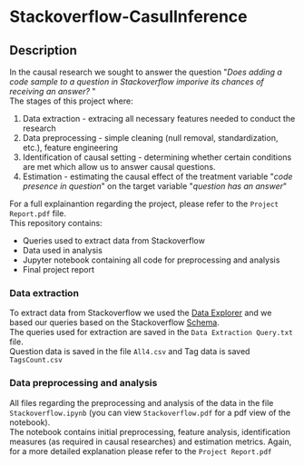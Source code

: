 # Stackoverflow-CasulInference

## Description
In the causal research we sought to answer the question "<i>Does adding a code sample to a question in Stackoverflow imporive its chances of 
receiving an answer? </i>" <br>
The stages of this project where:

<ol>
<li> Data extraction - extracing all necessary features needed to conduct the research </li>
<li> Data preprocessing - simple cleaning (null removal, standardization, etc.), feature engineering</li>
<li> Identification of causal setting - determining whether certain conditions are met which allow us to answer causal questions. </li>
<li> Estimation - estimating the causal effect of the treatment variable "<i>code presence in question</i>" on the target variable "<i>question has an answer</i>" </li>

</ol>

For a full explainantion regarding the project, please refer to the `Project Report.pdf` file.
<br>
This repository contains:
<ul>
<li> Queries used to extract data from Stackoverflow </li>
<li> Data used in analysis </li>
<li> Jupyter notebook containing all code for preprocessing and analysis</li>
<li> Final project report</li>
</ul>


### Data extraction
To extract data from Stackoverflow we used the [Data Explorer](https://data.stackexchange.com/stackoverflow/query/new) and we based our queries based on the
Stackoverflow [Schema](https://meta.stackexchange.com/questions/2677/database-schema-documentation-for-the-public-data-dump-and-sede).<br>
The queries used for extraction are saved in the `Data Extraction Query.txt` file.<br>
Question data is saved in the file `All4.csv` and Tag data is saved `TagsCount.csv`

### Data preprocessing and analysis
All files regarding the preprocessing and analysis of the data in the file `Stackoverflow.ipynb` (you can view `Stackoverflow.pdf` for a pdf view of the notebook).<br>
The notebook contains initial preprocessing, feature analysis, identification measures (as required in causal researches) and estimation metrics. Again, for a more detailed explanation please refer to the `Project Report.pdf`


